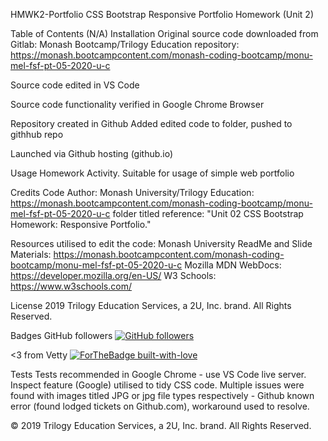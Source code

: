 HMWK2-Portfolio
CSS Bootstrap Responsive Portfolio Homework (Unit 2)

Table of Contents (N/A)
Installation
Original source code downloaded from Gitlab: Monash Bootcamp/Trilogy Education repository: https://monash.bootcampcontent.com/monash-coding-bootcamp/monu-mel-fsf-pt-05-2020-u-c

Source code edited in VS Code

Source code functionality verified in Google Chrome Browser

Repository created in Github Added edited code to folder, pushed to githhub repo

Launched via Github hosting (github.io)

Usage
Homework Activity. Suitable for usage of simple web portfolio

Credits
Code Author: Monash University/Trilogy Education: https://monash.bootcampcontent.com/monash-coding-bootcamp/monu-mel-fsf-pt-05-2020-u-c folder titled reference: "Unit 02 CSS Bootstrap Homework: Responsive Portfolio."

Resources utilised to edit the code: Monash University ReadMe and Slide Materials: https://monash.bootcampcontent.com/monash-coding-bootcamp/monu-mel-fsf-pt-05-2020-u-c Mozilla MDN WebDocs: https://developer.mozilla.org/en-US/ W3 Schools: https://www.w3schools.com/

License
2019 Trilogy Education Services, a 2U, Inc. brand. All Rights Reserved.

Badges
GitHub followers
[![GitHub followers](https://img.shields.io/github/followers/Naereen.svg?style=social&label=Follow&maxAge=2592000)](https://github.com/Naereen?tab=followers)


<3 from Vetty
[![ForTheBadge built-with-love](http://ForTheBadge.com/images/badges/built-with-love.svg)](https://GitHub.com/Naereen/)

Tests
Tests recommended in Google Chrome - use VS Code live server. Inspect feature (Google) utilised to tidy CSS code.
Multiple issues were found with images titled JPG or jpg file types respectively - Github known error (found lodged tickets on Github.com), workaround used to resolve. 

© 2019 Trilogy Education Services, a 2U, Inc. brand. All Rights Reserved.
